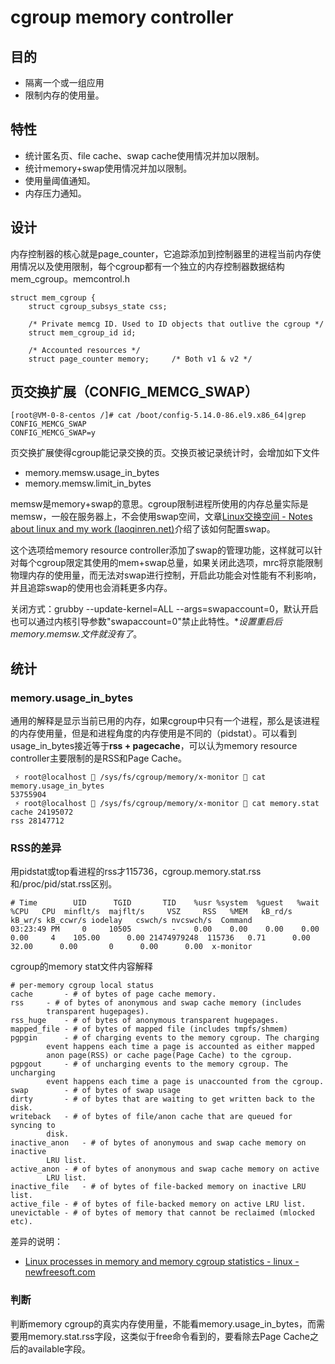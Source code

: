 # cgroup memory controller

## 目的

- 隔离一个或一组应用
- 限制内存的使用量。

## 特性

- 统计匿名页、file cache、swap cache使用情况并加以限制。
- 统计memory+swap使用情况并加以限制。
- 使用量阈值通知。
- 内存压力通知。

## 设计

内存控制器的核心就是page_counter，它追踪添加到控制器里的进程当前内存使用情况以及使用限制，每个cgroup都有一个独立的内存控制器数据结构mem_cgroup。memcontrol.h

```
struct mem_cgroup {
	struct cgroup_subsys_state css;

	/* Private memcg ID. Used to ID objects that outlive the cgroup */
	struct mem_cgroup_id id;

	/* Accounted resources */
	struct page_counter memory;		/* Both v1 & v2 */
```

## 页交换扩展（CONFIG_MEMCG_SWAP）

```
[root@VM-0-8-centos /]# cat /boot/config-5.14.0-86.el9.x86_64|grep CONFIG_MEMCG_SWAP
CONFIG_MEMCG_SWAP=y
```

页交换扩展使得cgroup能记录交换的页。交换页被记录统计时，会增加如下文件

- memory.memsw.usage_in_bytes
- memory.memsw.limit_in_bytes

memsw是memory+swap的意思。cgroup限制进程所使用的内存总量实际是memsw，一般在服务器上，不会使用swap空间，文章[Linux交换空间 - Notes about linux and my work (laoqinren.net)](http://linux.laoqinren.net/linux/linux-swap/)介绍了该如何配置swap。

这个选项给memory resource controller添加了swap的管理功能，这样就可以针对每个cgroup限定其使用的mem+swap总量，如果关闭此选项，mrc将京能限制物理内存的使用量，而无法对swap进行控制，开启此功能会对性能有不利影响，并且追踪swap的使用也会消耗更多内存。

关闭方式：grubby --update-kernel=ALL --args=swapaccount=0，默认开启也可以通过内核引导参数"swapaccount=0"禁止此特性。**设置重启后memory.memsw.*文件就没有了**。

## 统计

### memory.usage_in_bytes

通用的解释是显示当前已用的内存，如果cgroup中只有一个进程，那么是该进程的内存使用量，但是和进程角度的内存使用是不同的（pidstat）。可以看到usage_in_bytes接近等于**rss + pagecache**，可以认为memory resource controller主要限制的是RSS和Page Cache。

```
 ⚡ root@localhost  /sys/fs/cgroup/memory/x-monitor  cat memory.usage_in_bytes 
53755904
 ⚡ root@localhost  /sys/fs/cgroup/memory/x-monitor  cat memory.stat 
cache 24195072
rss 28147712
```

### RSS的差异

用pidstat或top看进程的rss才115736，cgroup.memory.stat.rss和/proc/pid/stat.rss区别。

```
# Time        UID      TGID       TID    %usr %system  %guest   %wait    %CPU   CPU  minflt/s  majflt/s     VSZ     RSS   %MEM   kB_rd/s   kB_wr/s kB_ccwr/s iodelay   cswch/s nvcswch/s  Command
03:23:49 PM     0     10505         -    0.00    0.00    0.00    0.00    0.00     4    105.00      0.00 21474979248  115736   0.71      0.00     32.00      0.00       0      0.00      0.00  x-monitor
```

cgroup的memory stat文件内容解释

```
# per-memory cgroup local status
cache		- # of bytes of page cache memory.
rss		- # of bytes of anonymous and swap cache memory (includes
		transparent hugepages).
rss_huge	- # of bytes of anonymous transparent hugepages.
mapped_file	- # of bytes of mapped file (includes tmpfs/shmem)
pgpgin		- # of charging events to the memory cgroup. The charging
		event happens each time a page is accounted as either mapped
		anon page(RSS) or cache page(Page Cache) to the cgroup.
pgpgout		- # of uncharging events to the memory cgroup. The uncharging
		event happens each time a page is unaccounted from the cgroup.
swap		- # of bytes of swap usage
dirty		- # of bytes that are waiting to get written back to the disk.
writeback	- # of bytes of file/anon cache that are queued for syncing to
		disk.
inactive_anon	- # of bytes of anonymous and swap cache memory on inactive
		LRU list.
active_anon	- # of bytes of anonymous and swap cache memory on active
		LRU list.
inactive_file	- # of bytes of file-backed memory on inactive LRU list.
active_file	- # of bytes of file-backed memory on active LRU list.
unevictable	- # of bytes of memory that cannot be reclaimed (mlocked etc).
```

差异的说明：

- [Linux processes in memory and memory cgroup statistics - linux - newfreesoft.com](http://www.newfreesoft.com/linux/linux_processes_in_memory_and_memory_cgroup_statistics_747/)

### 判断

判断memory cgroup的真实内存使用量，不能看memory.usage_in_bytes，而需要用memory.stat.rss字段，这类似于free命令看到的，要看除去Page Cache之后的available字段。

